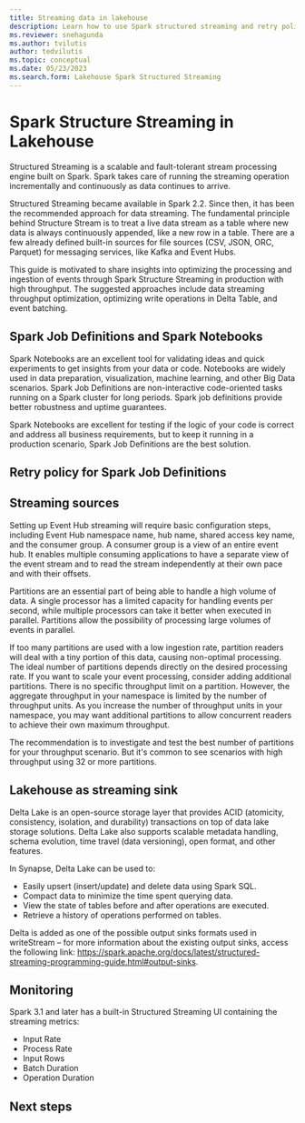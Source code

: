 ```yaml
---
title: Streaming data in lakehouse
description: Learn how to use Spark structured streaming and retry policy to set up streaming jobs.
ms.reviewer: snehagunda
ms.author: tvilutis
author: tedvilutis
ms.topic: conceptual
ms.date: 05/23/2023
ms.search.form: Lakehouse Spark Structured Streaming
---
```


# Spark Structure Streaming in Lakehouse
Structured Streaming is a scalable and fault-tolerant stream processing engine built on Spark. Spark takes care of running the streaming operation incrementally and continuously as data continues to arrive.

Structured Streaming became available in Spark 2.2. Since then, it has been the recommended approach for data streaming. The fundamental principle behind Structure Stream is to treat a live data stream as a table where new data is always continuously appended, like a new row in a table. There are a few already defined built-in sources for file sources (CSV, JSON, ORC, Parquet) for messaging services, like Kafka and Event Hubs.

This guide is motivated to share insights into optimizing the processing and ingestion of events through Spark Structure Streaming in production with high throughput. The suggested approaches include data streaming throughput optimization, optimizing write operations in Delta Table, and event batching.

## Spark Job Definitions and Spark Notebooks
Spark Notebooks are an excellent tool for validating ideas and quick experiments to get insights from your data or code. Notebooks are widely used in data preparation, visualization, machine learning, and other Big Data scenarios. Spark Job Definitions are non-interactive code-oriented tasks running on a Spark cluster for long periods. Spark job definitions provide better robustness and uptime guarantees. 

Spark Notebooks are excellent for testing if the logic of your code is correct and address all business requirements, but to keep it running in a production scenario, Spark Job Definitions are the best solution. 


## Retry policy for Spark Job Definitions

## Streaming sources
Setting up Event Hub streaming will require basic configuration steps, including Event Hub namespace name, hub name, shared access key name, and the consumer group. A consumer group is a view of an entire event hub. It enables multiple consuming applications to have a separate view of the event stream and to read the stream independently at their own pace and with their offsets.

Partitions are an essential part of being able to handle a high volume of data. A single processor has a limited capacity for handling events per second, while multiple processors can take it better when executed in parallel. Partitions allow the possibility of processing large volumes of events in parallel.

If too many partitions are used with a low ingestion rate, partition readers will deal with a tiny portion of this data, causing non-optimal processing. The ideal number of partitions depends directly on the desired processing rate. If you want to scale your event processing, consider adding additional partitions. There is no specific throughput limit on a partition. However, the aggregate throughput in your namespace is limited by the number of throughput units. As you increase the number of throughput units in your namespace, you may want additional partitions to allow concurrent readers to achieve their own maximum throughput.

The recommendation is to investigate and test the best number of partitions for your throughput scenario. But it's common to see scenarios with high throughput using 32 or more partitions.

## Lakehouse as streaming sink
Delta Lake is an open-source storage layer that provides ACID (atomicity, consistency, isolation, and durability) transactions on top of data lake storage solutions. Delta Lake also supports scalable metadata handling, schema evolution, time travel (data versioning), open format, and other features. 

In Synapse, Delta Lake can be used to:
- Easily upsert (insert/update) and delete data using Spark SQL.
- Compact data to minimize the time spent querying data.
- View the state of tables before and after operations are executed.
- Retrieve a history of operations performed on tables. 

Delta is added as one of the possible output sinks formats used in writeStream – for more information about the existing output sinks, access the following link: https://spark.apache.org/docs/latest/structured-streaming-programming-guide.html#output-sinks.

## Monitoring
Spark 3.1 and later has a built-in Structured Streaming UI containing the streaming metrics: 
- Input Rate
- Process Rate
- Input Rows
- Batch Duration
- Operation Duration

## Next steps